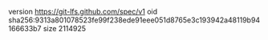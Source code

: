 version https://git-lfs.github.com/spec/v1
oid sha256:9313a801078523fe99f238ede91eee051d8765e3c193942a48119b94166633b7
size 2114925
